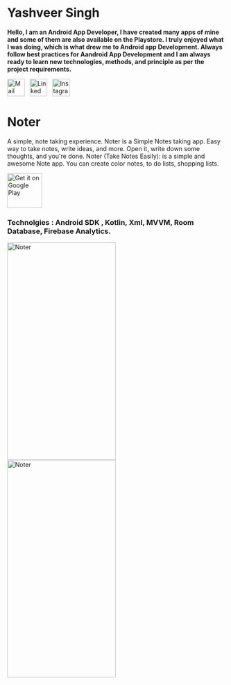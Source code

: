 # Yashveer Singh
**Hello, I am an Android App Developer, I have created many apps of mine and some of them are also available on the Playstore. I truly enjoyed what I was doing, which is what drew me to Android app Development. Always follow best practices for Aandroid App Development and I am always ready to learn new technologies, methods, and principle as per the project requirements.**

<a href="mailto:yashveersingh30401@gmail.com"><img src="https://cdn.jsdelivr.net/gh/dmhendricks/signature-social-icons/icons/round-flat-filled/50px/mail.png" alt="Mail" title="Mail" width="40" height="40" /></a>&nbsp;&nbsp;&nbsp;<a href="https://www.linkedin.com/in/yash30401/" target="_blank"><img src="https://cdn.jsdelivr.net/gh/dmhendricks/signature-social-icons/icons/round-flat-filled/50px/linkedin.png" alt="Linked In" title="Linked In" width="40" height="40" /></a>&nbsp;&nbsp;&nbsp;<a href="https://www.instagram.com/yash30401/" target="_blank"><img src="https://cdn.jsdelivr.net/gh/dmhendricks/signature-social-icons/icons/round-flat-filled/50px/instagram.png" alt="Instagram" title="Instagram" width="40" height="40" /></a>

# Noter

A simple, note taking experience.
Noter is a Simple Notes taking app. Easy way to take notes, write ideas, and more. Open it, write down some thoughts, and you're done.
Noter (Take Notes Easily): is a simple and awesome Note app. You can create color notes, to do lists, shopping lists.

<a href='https://play.google.com/store/apps/details?id=com.devyash.noter'><img alt='Get it on Google Play' src='https://play.google.com/intl/en_us/badges/images/generic/en_badge_web_generic.png' height='80px'/></a>

### Technolgies : Android SDK , Kotlin, Xml, MVVM, Room Database, Firebase Analytics.

<p>
<img align="left" src="https://play-lh.googleusercontent.com/C-aEu-6oKNEjstWRAnDRQaMFfG0VC4dZhrCk7lPYagu9gd6ft0N61fkZHvacCXkcis8=w2560-h1440-rw" width="250" height = "500"  title="Noter">&nbsp;&nbsp;&nbsp;&nbsp;&nbsp;
 </p>
 
 <p>
  <img align="left" src="https://play-lh.googleusercontent.com/8Hr0CpSBQbz2avWp-KWe-IiWGG6twBzjWHwX-mYaerNcjCfRz3XNuD7ZxVrQdy98mzfd=w2560-h1440-rw" width="250" height = "500"  title="Noter">&nbsp;&nbsp;&nbsp;&nbsp;&nbsp;
 </p> 

